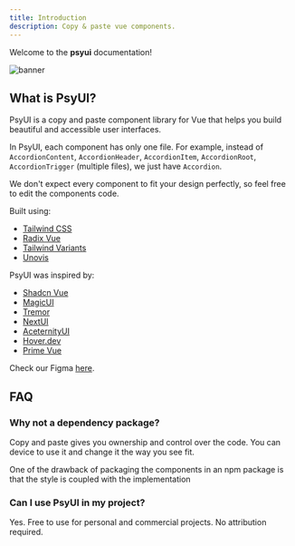 ```yaml
---
title: Introduction
description: Copy & paste vue components.
---
```


Welcome to the **psyui** documentation!

![banner](/banner.png#rounded)

## What is PsyUI?

PsyUI is a copy and paste component library for Vue that helps you build beautiful and accessible user interfaces.

In PsyUI, each component has only one file. For example, instead of `AccordionContent`, `AccordionHeader`, `AccordionItem`, `AccordionRoot`, `AccordionTrigger` (multiple files), we just have `Accordion`.

We don't expect every component to fit your design perfectly, so feel free to edit the components code.

Built using:

- [Tailwind CSS](https://tailwindcss.com/)
- [Radix Vue](https://www.radix-vue.com/)
- [Tailwind Variants](https://www.tailwind-variants.org/)
- [Unovis](https://unovis.dev/)

PsyUI was inspired by:

- [Shadcn Vue](https://www.shadcn-vue.com/)
- [MagicUI](https://magicui.design/)
- [Tremor](https://www.tremor.so/)
- [NextUI](https://nextui.org/)
- [AceternityUI](https://ui.aceternity.com/)
- [Hover.dev](https://www.hover.dev/)
- [Prime Vue](https://primevue.org/)

Check our Figma [here](https://www.figma.com/design/XrZ71yuBzEwJG7Or5xlcd8/PsyUI?node-id=0-1&t=9qGoQznpsfNmG7kj-1).

## FAQ

### Why not a dependency package?

Copy and paste gives you ownership and control over the code. You can device to use it and change it the way you see fit.

One of the drawback of packaging the components in an npm package is that the style is coupled with the implementation

### Can I use PsyUI in my project?

Yes. Free to use for personal and commercial projects. No attribution required.
